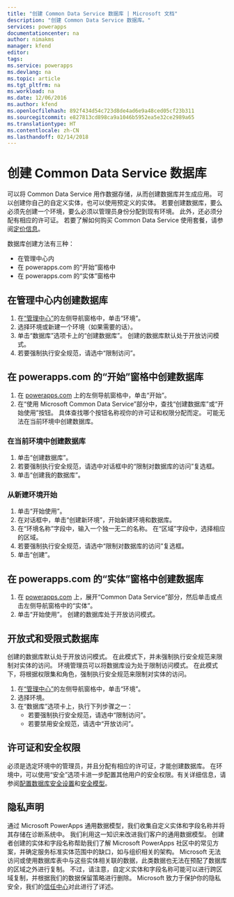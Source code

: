 ```yaml
---
title: "创建 Common Data Service 数据库 | Microsoft 文档"
description: "创建 Common Data Service 数据库。"
services: powerapps
documentationcenter: na
author: nimakms
manager: kfend
editor: 
tags: 
ms.service: powerapps
ms.devlang: na
ms.topic: article
ms.tgt_pltfrm: na
ms.workload: na
ms.date: 12/06/2016
ms.author: kfend
ms.openlocfilehash: 892f434d54c723d8de4ad6e9a48ced05cf23b311
ms.sourcegitcommit: e827813cd898ca9a1046b5952ea5e32ce2989a65
ms.translationtype: HT
ms.contentlocale: zh-CN
ms.lasthandoff: 02/14/2018
---
```

# <a name="create-a-common-data-service-database"></a>创建 Common Data Service 数据库
可以将 Common Data Service 用作数据存储，从而创建数据库并生成应用。 可以创建你自己的自定义实体，也可以使用预定义的实体。 若要创建数据库，要么必须先创建一个环境，要么必须以管理员身份分配到现有环境。 此外，还必须分配有相应的许可证。 若要了解如何购买 Common Data Service 使用套餐，请参阅[定价信息](pricing-billing-skus.md)。

数据库创建方法有三种：

* 在管理中心内
* 在 powerapps.com 的“开始”窗格中
* 在 powerapps.com 的“实体”窗格中

## <a name="create-a-database-in-the-admin-center"></a>在管理中心内创建数据库
1. 在[“管理中心”](https://admin.powerapps.com)的左侧导航窗格中，单击“环境”。
2. 选择环境或新建一个环境（如果需要的话）。
3. 单击“数据库”选项卡上的“创建数据库”。 创建的数据库默认处于开放访问模式。
4. 若要强制执行安全规范，请选中“限制访问”。

## <a name="create-a-database-in-the-home-pane-of-powerappscom"></a>在 powerapps.com 的“开始”窗格中创建数据库
1. 在 [powerapps.com](https://web.powerapps.com) 上的左侧导航窗格中，单击“开始”。
2. 在“使用 Microsoft Common Data Service”部分中，查找“创建数据库”或“开始使用”按钮。 具体查找哪个按钮名称视你的许可证和权限分配而定。 可能无法在当前环境中创建数据库。

### <a name="create-database-in-current-environnmet"></a>在当前环境中创建数据库
1. 单击“创建数据库”。
2. 若要强制执行安全规范，请选中对话框中的“限制对数据库的访问”复选框。
3. 单击“创建我的数据库”。

### <a name="get-started-by-creating-a-new-environment"></a>从新建环境开始
1. 单击“开始使用”。
2. 在对话框中，单击“创建新环境”，开始新建环境和数据库。
3. 在“环境名称”字段中，输入一个独一无二的名称。 在“区域”字段中，选择相应的区域。
4. 若要强制执行安全规范，请选中“限制对数据库的访问”复选框。
5. 单击“创建”。

## <a name="create-a-database-in-the-entities-pane-of-powerappscom"></a>在 powerapps.com 的“实体”窗格中创建数据库
1. 在 [powerapps.com](https://web.powerapps.com) 上，展开“Common Data Service”部分，然后单击或点击左侧导航窗格中的“实体”。
2. 单击“开始使用”。 创建的数据库处于开放访问模式。

## <a name="open-and-restricted-databases"></a>开放式和受限式数据库
创建的数据库默认处于开放访问模式。 在此模式下，并未强制执行安全规范来限制对实体的访问。 环境管理员可以将数据库设为处于限制访问模式。 在此模式下，将根据权限集和角色，强制执行安全规范来限制对实体的访问。

1. 在[“管理中心”](https://admin.powerapps.com)的左侧导航窗格中，单击“环境”。
2. 选择环境。
3. 在“数据库”选项卡上，执行下列步骤之一：
   * 若要强制执行安全规范，请选中“限制访问”。
   * 若要禁用安全规范，请选中“开放访问”。

## <a name="license-and-security-permissions"></a>许可证和安全权限
必须是选定环境中的管理员，并且分配有相应的许可证，才能创建数据库。 在环境中，可以使用“安全”选项卡进一步配置其他用户的安全权限。有关详细信息，请参阅[配置数据库安全设置](database-security.md)和[安全模型](https://docs.microsoft.com/common-data-service/entity-reference/security-model)。

## <a name="privacy-notice"></a>隐私声明
通过 Microsoft PowerApps 通用数据模型，我们收集自定义实体和字段名称并将其存储在诊断系统中。  我们利用这一知识来改进我们客户的通用数据模型。 创建者创建的实体和字段名称帮助我们了解 Microsoft PowerApps 社区中的常见方案，并确定服务标准实体范围中的缺口，如与组织相关的架构。 Microsoft 无法访问或使用数据库表中与这些实体相关联的数据，此类数据也无法在预配了数据库的区域之外进行复制。 不过，请注意，自定义实体和字段名称可能可以进行跨区域复制，并根据我们的数据保留策略进行删除。 Microsoft 致力于保护你的隐私安全，我们的[信任中心](https://www.microsoft.com/trustcenter/Privacy/default.aspx)对此进行了详述。

